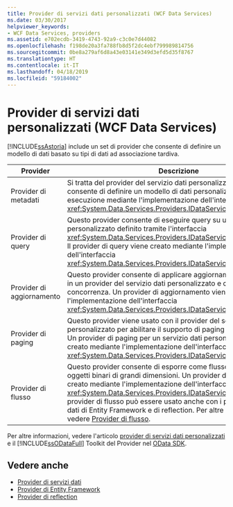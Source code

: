 ```yaml
---
title: Provider di servizi dati personalizzati (WCF Data Services)
ms.date: 03/30/2017
helpviewer_keywords:
- WCF Data Services, providers
ms.assetid: e702ecdb-3419-4743-92a9-c3c0e7d44082
ms.openlocfilehash: f198de20a3fa788fb8d5f2dc4ebf799989814756
ms.sourcegitcommit: 0be8a279af6d8a43e03141e349d3efd5d35f8767
ms.translationtype: HT
ms.contentlocale: it-IT
ms.lasthandoff: 04/18/2019
ms.locfileid: "59184002"
---
```

# <a name="custom-data-service-providers-wcf-data-services"></a>Provider di servizi dati personalizzati (WCF Data Services)
[!INCLUDE[ssAstoria](../../../../includes/ssastoria-md.md)] include un set di provider che consente di definire un modello di dati basato su tipi di dati ad associazione tardiva.  
  
|Provider|Descrizione|  
|--------------|-----------------|  
|Provider di metadati|Si tratta del provider del servizio dati personalizzato principale che consente di definire un modello di dati personalizzato in fase di esecuzione mediante l'implementazione dell'interfaccia <xref:System.Data.Services.Providers.IDataServiceMetadataProvider>.|  
|Provider di query|Questo provider consente di eseguire query su un modello di dati personalizzato definito tramite l'interfaccia <xref:System.Data.Services.Providers.IDataServiceMetadataProvider>. Il provider di query viene creato mediante l'implementazione dell'interfaccia <xref:System.Data.Services.Providers.IDataServiceQueryProvider>.|  
|Provider di aggiornamento|Questo provider consente di applicare aggiornamenti ai tipi esposti in un provider del servizio dati personalizzato e di gestire la concorrenza. Un provider di aggiornamento viene creato mediante l'implementazione dell'interfaccia <xref:System.Data.Services.Providers.IDataServiceUpdateProvider>|  
|Provider di paging|Questo provider viene usato con il provider del servizio dati personalizzato per abilitare il supporto di paging basato su server. Un provider di paging per un servizio dati personalizzato viene creato mediante l'implementazione dell'interfaccia <xref:System.Data.Services.Providers.IDataServicePagingProvider>.|  
|Provider di flusso|Questo provider consente di esporre come flusso tipi di dati per oggetti binari di grandi dimensioni. Un provider di flusso viene creato mediante l'implementazione dell'interfaccia <xref:System.Data.Services.Providers.IDataServiceStreamProvider>. Il provider di flusso può essere usato anche con i provider di origini dati di Entity Framework e di reflection. Per altre informazioni, vedere [Provider di flusso](../../../../docs/framework/data/wcf/streaming-provider-wcf-data-services.md).|  
  
 Per altre informazioni, vedere l'articolo [provider di servizi dati personalizzati](https://go.microsoft.com/fwlink/?LinkID=186850) e il [!INCLUDE[ssODataFull](../../../../includes/ssodatafull-md.md)] Toolkit del Provider nel [OData SDK](https://go.microsoft.com/fwlink/?LinkId=186069).  
  
## <a name="see-also"></a>Vedere anche

- [Provider di servizi dati](../../../../docs/framework/data/wcf/data-services-providers-wcf-data-services.md)
- [Provider di Entity Framework](../../../../docs/framework/data/wcf/entity-framework-provider-wcf-data-services.md)
- [Provider di reflection](../../../../docs/framework/data/wcf/reflection-provider-wcf-data-services.md)
